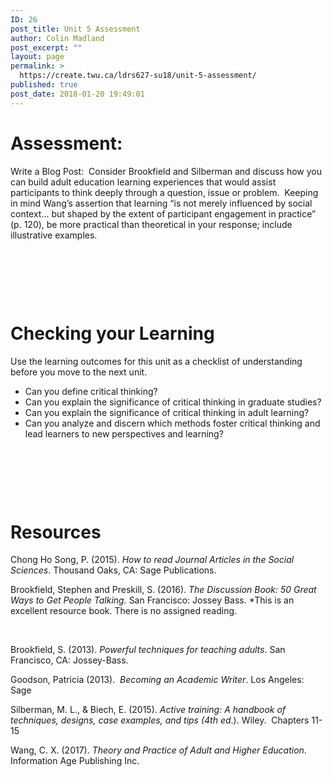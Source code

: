```yaml
---
ID: 26
post_title: Unit 5 Assessment
author: Colin Madland
post_excerpt: ""
layout: page
permalink: >
  https://create.twu.ca/ldrs627-su18/unit-5-assessment/
published: true
post_date: 2018-01-20 19:49:01
---
```

<h1>Assessment:</h1>

Write a Blog Post:  Consider Brookfield and Silberman and discuss how you can build adult education learning experiences that would assist participants to think deeply through a question, issue or problem.  Keeping in mind Wang’s assertion that learning “is not merely influenced by social context… but shaped by the extent of participant engagement in practice” (p. 120), be more practical than theoretical in your response; include illustrative examples.

&nbsp;

&nbsp;

&nbsp;

<h1>Checking your Learning</h1>

Use the learning outcomes for this unit as a checklist of understanding before you move to the next unit.

<ul>
    <li>Can you define critical thinking?</li>
    <li>Can you explain the significance of critical thinking in graduate studies?</li>
    <li>Can you explain the significance of critical thinking in adult learning?</li>
    <li>Can you analyze and discern which methods foster critical thinking and lead learners to new perspectives and learning?</li>
</ul>

<strong> </strong>

&nbsp;

<strong> </strong>

<h1>Resources</h1>

Chong Ho Song, P. (2015). <em>How to read Journal Articles in the Social Sciences</em>. Thousand Oaks, CA: Sage Publications.

Brookfield, Stephen and Preskill, S. (2016). <em>The Discussion Book: 50 Great Ways to Get People Talking. </em>San Francisco: Jossey Bass. *This is an excellent resource book. There is no assigned reading.

&nbsp;

Brookfield, S. (2013). <em>Powerful techniques for teaching adults</em>. San Francisco, CA: Jossey-Bass.

Goodson, Patricia (2013).  <em>Becoming an Academic Writer</em>. Los Angeles: Sage

Silberman, M. L., &amp; Biech, E. (2015). <em>Active training: A handbook of techniques, designs, case examples, and tips (4th ed</em>.). Wiley.  Chapters 11-15

Wang, C. X. (2017). <em>Theory and Practice of Adult and Higher Education</em>. Information Age Publishing Inc.

&nbsp;